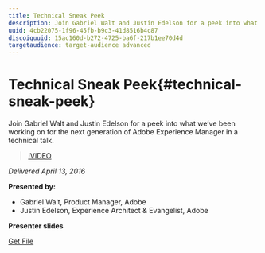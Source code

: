 ```yaml
---
title: Technical Sneak Peek
description: Join Gabriel Walt and Justin Edelson for a peek into what we’ve been working on for the next generation of Adobe Experience Manager in a technical talk.
uuid: 4cb22075-1f96-45fb-b9c3-41d8516b4c87
discoiquuid: 15ac160d-b272-4725-ba6f-217b1ee70d4d
targetaudience: target-audience advanced
---
```

# Technical Sneak Peek{#technical-sneak-peek}

Join Gabriel Walt and Justin Edelson for a peek into what we’ve been working on for the next generation of Adobe Experience Manager in a technical talk. 

>[!VIDEO](https://video.tv.adobe.com/v/19305/?quality=9)

*Delivered April 13, 2016*

**Presented by:**

* Gabriel Walt, Product Manager, Adobe
* Justin Edelson, Experience Architect & Evangelist, Adobe

**Presenter slides**

[Get File](assets/aem-gems-041316-6-2-tech-preview.pdf)
<!--
[Get back to the Overview](https://helpx.adobe.com/experience-manager/kt/eseminars/gems/aem-index.html)
-->
